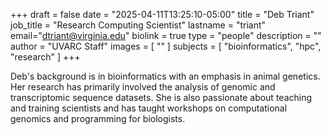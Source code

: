 +++
draft = false
date = "2025-04-11T13:25:10-05:00"
title = "Deb Triant"
job_title = "Research Computing Scientist"
lastname = "triant"
email="dtriant@virginia.edu"
biolink = true
type = "people"
description = ""
author = "UVARC Staff"
images = [
  ""
]
subjects = [
  "bioinformatics",
  "hpc",
  "research"
]
+++

Deb's background is in bioinformatics with an emphasis in animal genetics. Her research has primarily involved the analysis of genomic and transcriptomic sequence datasets. She is also passionate about teaching and training scientists and has taught workshops on computational genomics and programming for biologists.


